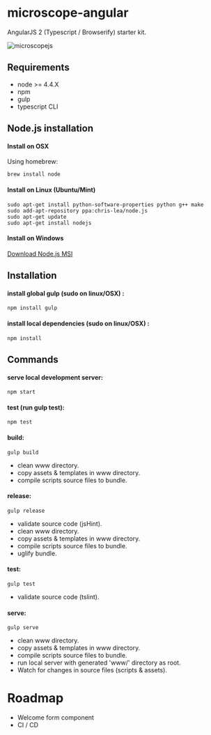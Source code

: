 microscope-angular
==================

AngularJS 2 (Typescript / Browserify) starter kit.

![microscopejs](https://avatars0.githubusercontent.com/u/13710913?v=3&s=200)

Requirements
------------

* node >= 4.4.X
* npm
* gulp
* typescript CLI

Node.js installation
--------------------

#### Install on OSX

Using homebrew:

	brew install node

#### Install on Linux (Ubuntu/Mint)

	sudo apt-get install python-software-properties python g++ make
	sudo add-apt-repository ppa:chris-lea/node.js
	sudo apt-get update
	sudo apt-get install nodejs

#### Install on Windows

[Download Node.js MSI](http://nodejs.org/download/)

Installation
------------

#### install global gulp (sudo on linux/OSX) :

	npm install gulp

#### install local dependencies (sudo on linux/OSX) :

	npm install

Commands
--------

#### serve local development server:

	npm start

#### test (run gulp test):

	npm test

#### build:

	gulp build

* clean www directory.
* copy assets & templates in www directory.
* compile scripts source files to bundle.

#### release:

	gulp release
	
* validate source code (jsHint).
* clean www directory.
* copy assets & templates in www directory.
* compile scripts source files to bundle.
* uglify bundle.

#### test:

	gulp test
	
* validate source code (tslint).

#### serve:

	gulp serve
	
* clean www directory.
* copy assets & templates in www directory.
* compile scripts source files to bundle.
* run local server with generated 'www/' directory as root.
* Watch for changes in source files (scripts & assets).

Roadmap
=======

* Welcome form component
* CI / CD